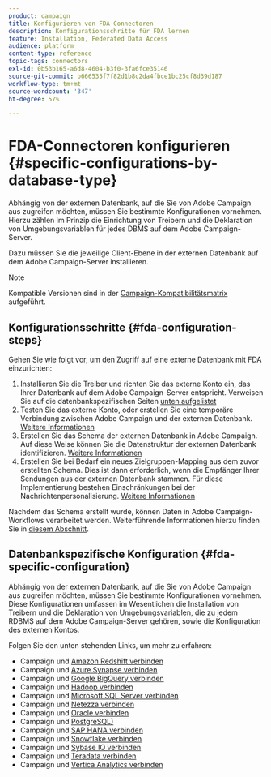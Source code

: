 ```yaml
---
product: campaign
title: Konfigurieren von FDA-Connectoren
description: Konfigurationsschritte für FDA lernen
feature: Installation, Federated Data Access
audience: platform
content-type: reference
topic-tags: connectors
exl-id: 0b53b165-a6d8-4604-b3f0-3fa6fce35146
source-git-commit: b666535f7f82d1b8c2da4fbce1bc25cf8d39d187
workflow-type: tm+mt
source-wordcount: '347'
ht-degree: 57%

---
```


# FDA-Connectoren konfigurieren {#specific-configurations-by-database-type}



Abhängig von der externen Datenbank, auf die Sie von Adobe Campaign aus zugreifen möchten, müssen Sie bestimmte Konfigurationen vornehmen. Hierzu zählen im Prinzip die Einrichtung von Treibern und die Deklaration von Umgebungsvariablen für jedes DBMS auf dem Adobe Campaign-Server.

Dazu müssen Sie die jeweilige Client-Ebene in der externen Datenbank auf dem Adobe Campaign-Server installieren.

>[!NOTE]
>
>Kompatible Versionen sind in der [Campaign-Kompatibilitätsmatrix](../../rn/using/compatibility-matrix.md#FederatedDataAccessFDA) aufgeführt.
>

## Konfigurationsschritte {#fda-configuration-steps}

Gehen Sie wie folgt vor, um den Zugriff auf eine externe Datenbank mit FDA einzurichten:

1. Installieren Sie die Treiber und richten Sie das externe Konto ein, das Ihrer Datenbank auf dem Adobe Campaign-Server entspricht. Verweisen Sie auf die datenbankspezifischen Seiten [unten aufgelistet](#fda-specific-configuration)
1. Testen Sie das externe Konto, oder erstellen Sie eine temporäre Verbindung zwischen Adobe Campaign und der externen Datenbank. [Weitere Informationen](../../installation/using/connecting-to-database.md)
1. Erstellen Sie das Schema der externen Datenbank in Adobe Campaign. Auf diese Weise können Sie die Datenstruktur der externen Datenbank identifizieren. [Weitere Informationen](../../installation/using/creating-data-schema.md)
1. Erstellen Sie bei Bedarf ein neues Zielgruppen-Mapping aus dem zuvor erstellten Schema. Dies ist dann erforderlich, wenn die Empfänger Ihrer Sendungen aus der externen Datenbank stammen. Für diese Implementierung bestehen Einschränkungen bei der Nachrichtenpersonalisierung. [Weitere Informationen](../../installation/using/defining-data-mapping.md)

Nachdem das Schema erstellt wurde, können Daten in Adobe Campaign-Workflows verarbeitet werden. Weiterführende Informationen hierzu finden Sie in [diesem Abschnitt](../../workflow/using/accessing-an-external-database-fda.md).

## Datenbankspezifische Konfiguration {#fda-specific-configuration}

Abhängig von der externen Datenbank, auf die Sie von Adobe Campaign aus zugreifen möchten, müssen Sie bestimmte Konfigurationen vornehmen. Diese Konfigurationen umfassen im Wesentlichen die Installation von Treibern und die Deklaration von Umgebungsvariablen, die zu jedem RDBMS auf dem Adobe Campaign-Server gehören, sowie die Konfiguration des externen Kontos.

Folgen Sie den unten stehenden Links, um mehr zu erfahren:

* Campaign und [Amazon Redshift verbinden](../../installation/using/configure-fda-redshift.md)
* Campaign und [Azure Synapse verbinden](../../installation/using/configure-fda-synapse.md)
* Campaign und [Google BigQuery verbinden](../../installation/using/configure-fda-google-big-query.md)
* Campaign und [Hadoop verbinden](../../installation/using/configure-fda-hadoop.md)
* Campaign und [Microsoft SQL Server verbinden](../../installation/using/configure-fda-sql.md)
* Campaign und [Netezza verbinden](../../installation/using/configure-fda-netezza.md)
* Campaign und [Oracle verbinden](../../installation/using/configure-fda-oracle.md)
* Campaign und [PostgreSQL) ](../../installation/using/configure-fda-postgresql.md)
* Campaign und [SAP HANA verbinden](../../installation/using/configure-fda-sap-hana.md)
* Campaign und [Snowflake verbinden](../../installation/using/configure-fda-snowflake.md)
* Campaign und [Sybase IQ verbinden](../../installation/using/configure-fda-sybase.md)
* Campaign und [Teradata verbinden](../../installation/using/configure-fda-teradata.md)
* Campaign und [Vertica Analytics verbinden](../../installation/using/configure-fda-vertica.md)
